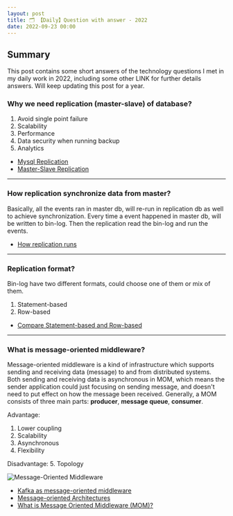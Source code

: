 ```yaml
---
layout: post
title: 🗂 【Daily】Question with answer - 2022
date: 2022-09-23 00:00
---
```


## Summary
This post contains some short answers of the technology questions I met in my daily work in 2022, including some other LINK for further details answers. Will keep updating this post for a year.
### Why we need replication (master-slave) of database? 
1. Avoid single point failure
2. Scalability
3. Performance
4. Data security when running backup
5. Analytics

- [Mysql Replication](https://dev.mysql.com/doc/refman/8.0/en/replication.html)
- [Master-Slave Replication](https://hevodata.com/learn/mysql-master-slave-replication/#a2)

---

### How replication synchronize data from master?
Basically, all the events ran in master db, will re-run in replication db as well to achieve synchronization. Every time a event happened in master db, will be written to bin-log. Then the replication read the bin-log and run the events.

- [How replication runs](https://dev.mysql.com/doc/refman/8.0/en/replication-formats.html)

---

### Replication format?
Bin-log have two different formats, could choose one of them or mix of them. 
1. Statement-based
2. Row-based

- [Compare Statement-based and Row-based](https://dev.mysql.com/doc/refman/8.0/en/replication-sbr-rbr.html)

---
### What is message-oriented middleware?
Message-oriented middleware is a kind of infrastructure which supports sending and receiving data (message) to and from distributed systems. Both sending and receiving data is asynchronous in MOM, which means the sender application could just focusing on sending message, and doesn't need to put effect on how the message been received. Generally, a MOM consists of three main parts: **producer**, **message queue**, **consumer**.

Advantage:
1. Lower coupling
2. Scalability 
3. Asynchronous
4. Flexibility

Disadvantage:
5. Topology

![Message-Oriented Middleware](https://typora-1302119905.cos.ap-nanjing.myqcloud.com/Coding/MessageOrientedMiddleware.png)

- [Kafka as message-oriented middleware](https://www.oreilly.com/library/view/data-lake-for/9781787281349/01b64a9d-bb69-4df8-a6ed-cd15e2ff8e46.xhtml)
- [Message-oriented Architectures](https://blogs.msmvps.com/peterritchie/2011/07/14/message-oriented-architectures/)
- [What is Message Oriented Middleware (MOM)?](https://www.geeksforgeeks.org/what-is-message-oriented-middleware-mom/)
